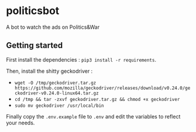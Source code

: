 # politicsbot

A bot to watch the ads on Politics&War

## Getting started

First install the dependencies : `pip3 install -r requirements`.

Then, install the shitty geckodriver : 
* `wget -O /tmp/geckodriver.tar.gz https://github.com/mozilla/geckodriver/releases/download/v0.24.0/geckodriver-v0.24.0-linux64.tar.gz`
* `cd /tmp && tar -zxvf geckodriver.tar.gz && chmod +x geckodriver`
* `sudo mv geckodriver /usr/local/bin`

Finally copy the `.env.example` file to `.env` and edit the variables to reflect your needs.
